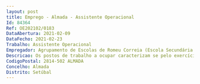 ```yaml
--- 
layout: post
title: Emprego - Almada - Assistente Operacional
Id: 84364
Ref: OE202102/0183
DataAbertura: 2021-02-09
DataFecho: 2021-02-23
Trabalho: Assistente Operacional
Empregador: Agrupamento de Escolas de Romeu Correia (Escola Secundária Romeu Correia - Sede)
Descricao: Os postos de trabalho a ocupar caracterizam se pelo exercício de funções na carreia e categoria de assistente operacional.
CodigoPostal: 2814-502 ALMADA
Concelho: Almada
Distrito: Setúbal
--- 
```

